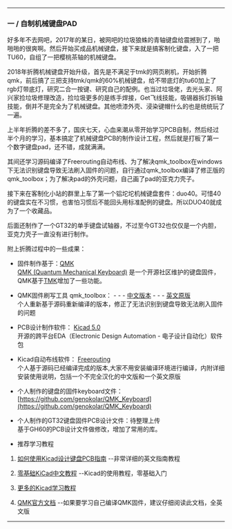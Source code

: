 ﻿------------
### 一 / 自制机械键盘PAD

好多年不去网吧，2017年的某日，被网吧的垃圾狼蛛的青轴键盘给震撼到了，啪啪啪的很爽啊。然后开始买成品机械键盘，接下来就是搞客制化键盘，入了一把TU60，自组了一把樱桃茶轴的机械键盘。

2018年折腾机械键盘开始升级，首先是不满足于tmk的网页刷机，开始折腾qmk，前后搞了三把支持tmk/qmk的60%机械键盘，给不带底灯的tu60加上了rgb灯带底灯，研究二合一按键、研究自己的配例。也当过垃圾佬，去光头家、阿兴家捡垃圾修理改造，捡垃圾更多的是练手焊接，Get飞线技能，吸锡器拆灯拆轴技能，倒并不是完全为了机械键盘。其他喷漆外壳、浸染键帽什么的也是统统玩了一遍。

上半年折腾的差不多了，国庆七天，心血来潮从零开始学习PCB自制，然后经过半个月的学习，基本搞定了机械键盘PCB的制作设计工程，然后就是打板了第一个数字键盘pad，还不错，成就满满。


其间还学习源码编译了Freerouting自动布线、为了解决qmk_toolbox在windows下无法识别键盘导致无法刷入固件的问题，自行通过qmk_toolbox编译了修正版的qmk_toolbox；为了解决pad的外壳问题，自己画了pad的亚克力壳子。

接下来在客制化小站的群里上车了第一个铝坨坨机械键盘套件：duo40。可惜40的键盘实在不习惯，也害怕习惯后不能回头用标准配例的键盘。所以DUO40就成为了一个收藏品。

后面还制作了一个GT32的单手键盘试轴器，不过至今GT32也仅仅是一个内胆，亚克力壳子一直没有进行制作。

附上折腾过程中的一些成果：

- 固件制作基于：[QMK](https://github.com/qmk/qmk_firmware)   
				[QMK (Quantum Mechanical Keyboard)](https://qmk.fm/) 是一个开源社区维护的键盘固件，QMK基于[TMK](https://github.com/tmk/tmk_keyboard)增加了一些功能。  

- QMK固件刷写工具 qmk_toolbox： - - - [中文版本](https://pan.baidu.com/s/1-nLi9ubzaWxmaDHs7jCS3g)  - - - [英文原版](https://pan.baidu.com/s/1I9hPo2rgJysf-8idAZzrTg)  
				个人重新基于源码重新编译的版本，修正了无法识别到键盘导致无法刷入固件的问题

- PCB设计制作软件： [Kicad 5.0](http://kicad-pcb.org/)  
				开源的跨平台EDA（Electronic Design Automation - 电子设计自动化）软件包

- Kicad自动布线软件： [Freerouting](https://pan.baidu.com/s/1qkorHh5xCzdh_y5ecXaDLQ)  
				个人基于源码已经编译完成的版本,大家不用安装编译环境进行编译，内附详细安装使用说明，包括一个不完全汉化的中文版和一个英文原版

- 个人制作的键盘的固件keyboard文件： [https://github.com/genokolar/QMK_Keyboard](https://github.com/genokolar/QMK_Keyboard)

- 个人制作的GT32键盘固件PCB设计文件：待整理上传     
				基于GH60的PCB设计文件做修改，增加了常用的库。
				
- 推荐学习教程  

1. [如何使用Kicad设计键盘PCB指南](https://github.com/ruiqimao/keyboard-pcb-guide)  --非常详细的英文指南教程  

2. [零基础KiCad中文教程](http://haipeng.me/2017/03/01/kicad-tutorial/)  --Kicad的使用教程，零基础入门

3. [更多的Kicad学习教程](http://www.stepfpga.com/doc/kicad)

4. [QMK官方文档](https://docs.qmk.fm/)  --如果要学习自己编译QMK固件，建议仔细阅读此文档，全英文版  
				


-----------

